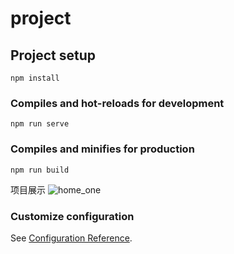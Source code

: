 # project

## Project setup
```
npm install
```

### Compiles and hot-reloads for development
```
npm run serve
```

### Compiles and minifies for production
```
npm run build
```
项目展示
![home_one](https://super-fox/demo/Snipaste_2020-08-16_22-04-04.png)
### Customize configuration
See [Configuration Reference](https://cli.vuejs.org/config/).
